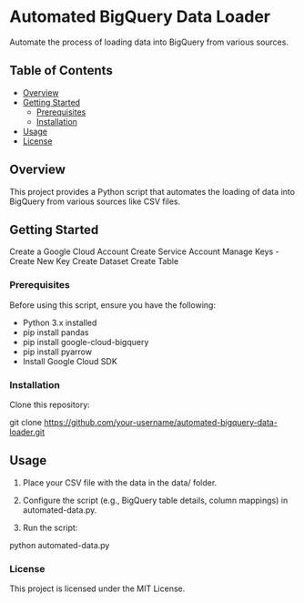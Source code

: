 # Automated BigQuery Data Loader

Automate the process of loading data into BigQuery from various sources.

## Table of Contents

- [Overview](#overview)
- [Getting Started](#getting-started)
  - [Prerequisites](#prerequisites)
  - [Installation](#installation)
- [Usage](#usage)
- [License](#license)

## Overview

This project provides a Python script that automates the loading of data into BigQuery from various sources like CSV files.

## Getting Started

Create a Google Cloud Account
Create Service Account
Manage Keys - Create New Key
Create Dataset
Create Table

### Prerequisites

Before using this script, ensure you have the following:

- Python 3.x installed
- pip install pandas
- pip install google-cloud-bigquery
- pip install pyarrow
- Install Google Cloud SDK

### Installation

Clone this repository:

   git clone https://github.com/your-username/automated-bigquery-data-loader.git

## Usage

1. Place your CSV file with the data in the data/ folder.

2. Configure the script (e.g., BigQuery table details, column mappings) in automated-data.py.

3. Run the script:

  python automated-data.py

### License

This project is licensed under the MIT License.
